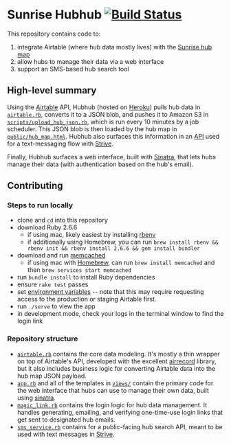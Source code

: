 # Sunrise Hubhub [![Build Status](https://travis-ci.org/sunrisemovement/hubhub.svg?branch=master)](https://travis-ci.org/sunrisemovement/hubhub)

This repository contains code to:
1. integrate Airtable (where hub data mostly lives) with the [Sunrise hub map](https://www.sunrisemovement.org/hubs)
1. allow hubs to manage their data via a web interface
1. support an SMS-based hub search tool

## High-level summary

Using the [Airtable](https://airtable.com/) API, Hubhub (hosted on [Heroku](https://www.heroku.com/)) pulls hub data in [`airtable.rb`](./airtable.rb), converts it to a JSON blob, and pushes it to Amazon S3 in [`scripts/upload_hub_json.rb`](./scripts/upload_hub_json.rb), which is run every 10 minutes by a job scheduler. This JSON blob is then loaded by the hub map in [`public/hub_map.html`](./public/hub_map.html). Hubhub also surfaces this information in an [API](./sms_service.rb) used for a text-messaging flow with [Strive](https://developers.strivedigital.org/).

Finally, Hubhub surfaces a web interface, built with [Sinatra](http://sinatrarb.com/), that lets hubs manage their data (with authentication based on the hub's email).

## Contributing

### Steps to run locally

- clone and `cd` into this repository
- download Ruby 2.6.6
    - if using mac, likely easiest by installing [rbenv](https://github.com/rbenv/rbenv)
    - if additionally using Homebrew, you can run `brew install rbenv && rbenv init && rbenv install 2.6.6 && gem install bundler`
- download and run [memcached](https://memcached.org)
    - if using mac with [Homebrew](https://brew.sh/), can run `brew install memcached` and then `brew services start memcached`
- run `bundle install` to install Ruby dependencies
- ensure `rake test` passes
- set [environment variables](./.env.example) -- note that this may require requesting access to the production or staging Airtable first.
- run `./serve` to view the app
- in development mode, check your logs in the terminal window to find the login link

### Repository structure

- [`airtable.rb`](./airtable.rb) contains the core data modeling. It's mostly a thin wrapper on top of Airtable's API, developed with the excellent [airrecord](https://github.com/Sirupsen/airrecord) library, but it also includes business logic for converting Airtable data into the hub map JSON payload.
- [`app.rb`](./app.rb) and all of the templates in [`views/`](./views/) contain the primary code for the web interface that hubs can use to manage their own data, built using [sinatra](http://sinatrarb.com/).
- [`magic_link.rb`](./magic_link.rb) contains the login logic for hub data management. It handles generating, emailing, and verifying one-time-use login links that get sent to designated hub emails.
- [`sms_service.rb`](./sms_service.rb) contains for a public-facing hub search API, meant to be used with text messages in [Strive](https://developers.strivedigital.org/).
